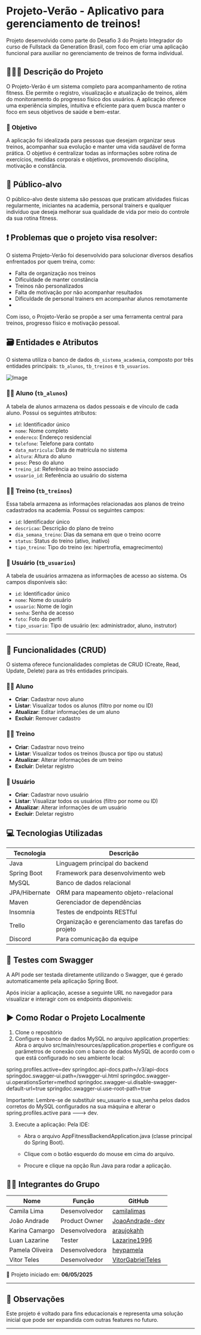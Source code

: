 # Projeto-Verão - Aplicativo para gerenciamento de treinos!

Projeto desenvolvido como parte do Desafio 3 do Projeto Integrador do curso de Fullstack da Generation Brasil, com foco em criar uma aplicação funcional para auxiliar no gerenciamento de treinos de forma individual.


## 👨‍👦‍👦 Descrição do Projeto

O Projeto-Verão é um sistema completo para acompanhamento de rotina fitness. Ele permite o registro, visualização e atualização de treinos, além do monitoramento do progresso físico dos usuários. A aplicação oferece uma experiência simples, intuitiva e eficiente para quem busca manter o foco em seus objetivos de saúde e bem-estar.


### 🎯 Objetivo

A aplicação foi idealizada para pessoas que desejam organizar seus treinos, acompanhar sua evolução e manter uma vida saudável de forma prática. O objetivo é centralizar todas as informações sobre rotina de exercícios, medidas corporais e objetivos, promovendo disciplina, motivação e constância.


## 👥 Público-alvo

O público-alvo deste sistema são pessoas que praticam atividades físicas regularmente, iniciantes na academia, personal trainers e qualquer indivíduo que deseja melhorar sua qualidade de vida por meio do controle da sua rotina fitness.


## ❗ Problemas que o projeto visa resolver:

O sistema Projeto-Verão foi desenvolvido para solucionar diversos desafios enfrentados por quem treina, como:

- Falta de organização nos treinos
- Dificuldade de manter constância
- Treinos não personalizados
- Falta de motivação por não acompanhar resultados
- Dificuldade de personal trainers em acompanhar alunos remotamente
- 
Com isso, o Projeto-Verão se propõe a ser uma ferramenta central para treinos, progresso físico e motivação pessoal.


## 🗃️ Entidades e Atributos
O sistema utiliza o banco de dados `db_sistema_academia`, composto por três entidades principais: `tb_alunos`, `tb_treinos` e `tb_usuarios`.

![Image](https://github.com/user-attachments/assets/e3d31507-f3d4-42ab-9eda-9e798696c17b)

### 🧍‍♂️ Aluno (`tb_alunos`)
A tabela de alunos armazena os dados pessoais e de vínculo de cada aluno. Possui os seguintes atributos:

- `id`: Identificador único  
- `nome`: Nome completo  
- `endereco`: Endereço residencial  
- `telefone`: Telefone para contato  
- `data_matricula`: Data de matrícula no sistema  
- `altura`: Altura do aluno  
- `peso`: Peso do aluno  
- `treino_id`: Referência ao treino associado  
- `usuario_id`: Referência ao usuário do sistema  

### 🏋️‍♀️ Treino (`tb_treinos`)
Essa tabela armazena as informações relacionadas aos planos de treino cadastrados na academia. Possui os seguintes campos:

- `id`: Identificador único  
- `descricao`: Descrição do plano de treino  
- `dia_semana_treino`: Dias da semana em que o treino ocorre  
- `status`: Status do treino (ativo, inativo)  
- `tipo_treino`: Tipo do treino (ex: hipertrofia, emagrecimento)  

### 👤 Usuário (`tb_usuarios`)
A tabela de usuários armazena as informações de acesso ao sistema. Os campos disponíveis são:

- `id`: Identificador único  
- `nome`: Nome do usuário  
- `usuario`: Nome de login  
- `senha`: Senha de acesso  
- `foto`: Foto do perfil  
- `tipo_usuario`: Tipo de usuário (ex: administrador, aluno, instrutor)  

---

## 🔧 Funcionalidades (CRUD)

O sistema oferece funcionalidades completas de CRUD (Create, Read, Update, Delete) para as três entidades principais.

### 🧍‍♂️ Aluno
- **Criar**: Cadastrar novo aluno  
- **Listar**: Visualizar todos os alunos (filtro por nome ou ID)  
- **Atualizar**: Editar informações de um aluno  
- **Excluir**: Remover cadastro  

### 🏋️‍♀️ Treino
- **Criar**: Cadastrar novo treino  
- **Listar**: Visualizar todos os treinos (busca por tipo ou status)  
- **Atualizar**: Alterar informações de um treino  
- **Excluir**: Deletar registro  

### 👤 Usuário
- **Criar**: Cadastrar novo usuário  
- **Listar**: Visualizar todos os usuários (filtro por nome ou ID)  
- **Atualizar**: Alterar informações de um usuário  
- **Excluir**: Deletar registro  

## 💻 Tecnologias Utilizadas

| Tecnologia      | Descrição                                           |
|-----------------|-----------------------------------------------------|
| Java            | Linguagem principal do backend                      |
| Spring Boot     | Framework para desenvolvimento web                  |
| MySQL           | Banco de dados relacional                           |
| JPA/Hibernate   | ORM para mapeamento objeto-relacional               |
| Maven           | Gerenciador de dependências                         |
| Insomnia        | Testes de endpoints RESTful                         |
| Trello          | Organização e gerenciamento das tarefas do projeto  |
| Discord         | Para comunicação da equipe                          |


## 🧪 Testes com Swagger

A API pode ser testada diretamente utilizando o Swagger, que é gerado automaticamente pela aplicação Spring Boot.

Após iniciar a aplicação, acesse a seguinte URL no navegador para visualizar e interagir com os endpoints disponíveis:

## ▶️ Como Rodar o Projeto Localmente
1. Clone o repositório
2. Configure o banco de dados MySQL no arquivo application.properties:
    Abra o arquivo src/main/resources/application.properties e configure os parâmetros de conexão com o banco de dados MySQL de acordo com o que está configurado no seu ambiente local:


 spring.profiles.active=dev
springdoc.api-docs.path=/v3/api-docs
springdoc.swagger-ui.path=/swagger-ui.html
springdoc.swagger-ui.operationsSorter=method
springdoc.swagger-ui.disable-swagger-default-url=true
springdoc.swagger-ui.use-root-path=true

Importante: Lembre-se de substituir seu_usuario e sua_senha pelos dados corretos do MySQL configurados na sua máquina e alterar o spring.profiles.active para ---> dev.

3. Execute a aplicação:
    Pela IDE:
    - Abra o arquivo AppFitnessBackendApplication.java (classe principal do Spring Boot).

    - Clique com o botão esquerdo do mouse em cima do arquivo.

    - Procure e clique na opção Run Java para rodar a aplicação.



## 👨‍💻 Integrantes do Grupo

| Nome              | Função         | GitHub                                   |
|-------------------|----------------|-------------------------------------------|
| Camila Lima       | Desenvolvedor  | [camilalimas](https://github.com/camilalimas)|
| João Andrade      | Product Owner  | [JoaoAndrade-dev](https://github.com/JoaoAndrade-dev)|
| Karina Camargo    | Desenvolvedora | [araujokahh](https://github.com/araujokahh)|
| Luan Lazarine     | Tester         | [Lazarine1996](https://github.com/Lazarine1996)|
| Pamela Oliveira   | Desenvolvedora | [heypamela](https://github.com/heypamela)|
| Vitor Teles       | Desenvolvedor  | [VitorGabrielTeles](https://github.com/VitorGabrielTeles)|



📅 Projeto iniciado em: **06/05/2025**


---

## 📌 Observações

Este projeto é voltado para fins educacionais e representa uma solução inicial que pode ser expandida com outras features no futuro.

---
